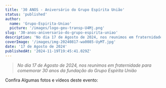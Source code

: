 ```yaml
---
title: '30 ANOS - Aniversário do Grupo Espírita União'
status: 'published'
author:
  name: 'Grupo-Espirita-Uniao'
  picture: '/images/logo-geu-transp-U4Mj.png'
slug: '30-anos-aniversario-do-grupo-espirita-uniao'
description: 'No dia 17 de Agosto de 2024, nos reunimos em fraternidade para comemorar 30 anos da fundação do Grupo Espírita União'
coverImage: '/images/img-20240817-wa0085-UyMT.jpg'
date: '17 de Agosto de 2024'
publishedAt: '2024-11-19T19:45:41.029Z'
---
```


> *No dia 17 de Agosto de 2024, nos reunimos em fraternidade para comemorar 30 anos da fundação do Grupo Espírita União*

Confira Algumas fotos e vídeos deste evento: